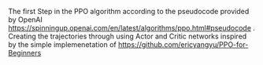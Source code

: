 The first Step in the PPO algorithm according to the pseudocode provided by OpenAI https://spinningup.openai.com/en/latest/algorithms/ppo.html#pseudocode .
Creating the trajectories through using Actor and Critic networks inspired by the simple implemenetation of https://github.com/ericyangyu/PPO-for-Beginners

